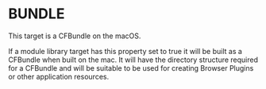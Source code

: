   

# BUNDLE  
This target is a CFBundle on the macOS.  

If a module library target has this property set to true it will be
built as a CFBundle when built on the mac.  It will have the directory
structure required for a CFBundle and will be suitable to be used for
creating Browser Plugins or other application resources.  


